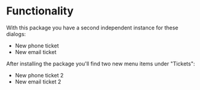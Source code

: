 # Functionality

With this package you have a second independent instance for these dialogs:

* New phone ticket
* New email ticket

After installing the package you'll find two new menu items under "Tickets":

* New phone ticket 2
* New email ticket 2
